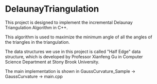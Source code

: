 # DelaunayTriangulation
This project is designed to implement the incremental Delaunay Triangulation Algorithm in C++. 

This algorithm is used to maximize the minimum angle of all the angles of the triangles in the triangulation.

The data structures we use in this project is called "Half Edge" data structure, which is developed by Professor Xianfeng Gu
in Computer Science Department at Stony Brook University.

The main implementation is shown in GaussCurvature_Sample -> GaussCurvature -> main.cpp
